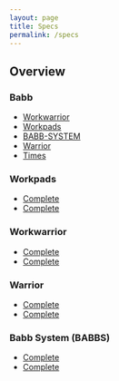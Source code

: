 ```yaml
---
layout: page
title: Specs
permalink: /specs
---
```



<div class="home-columns">
  <div class="column-left">
<div class="home">
<h2>Overview</h2>
 
</div>
</div>


 <div class="column-right">

<h3>Babb</h3>
<ul>
    <li>
      <a href="https://github.com/babbworks/workwarrior/blob/master/readme.md">Workwarrior</a></li>
    <li>
      <a href="https://github.com/babbworks/workpads/blob/master/readme.md">Workpads</a></li>
    <li>
      <a href="https://github.com/babbworks/babbs/blob/master/readme.md">BABB-SYSTEM</a></li>
    <li>
      <a href="https://github.com/babbworks/warrior/blob/master/readme.md">Warrior</a></li>
<li>
      <a href="https://github.com/babbworks/times/blob/master/readme.md">Times</a></li>
</ul>
<h3>Workpads</h3>
<ul>
    <li>
      <a href="https://github.com/babbworks/workpads/releases">Complete</a></li>
    <li>
      <a href="https://babb.tel/workpads/releases">Complete</a></li>
</ul>
<h3>Workwarrior</h3>
<ul>
    <li>
      <a href="https://github.com/babbworks/workwarrior/releases">Complete</a></li>
    <li>
      <a href="https://babb.tel/workwarrior/releases">Complete</a></li>
</ul>
<h3>Warrior</h3>
<ul>
    <li>
      <a href="https://github.com/babbworks/warrior/releases">Complete</a></li>
    <li>
      <a href="https://babb.tel/warrior/releases">Complete</a></li>
</ul>
<h3>Babb System (BABBS)</h3>
<ul>
    <li>
      <a href="https://github.com/babbworks/babbs/releases">Complete</a></li>
    <li>
      <a href="https://babb.tel/babbs/releases">Complete</a></li>
</ul>
  </div>
</div>
